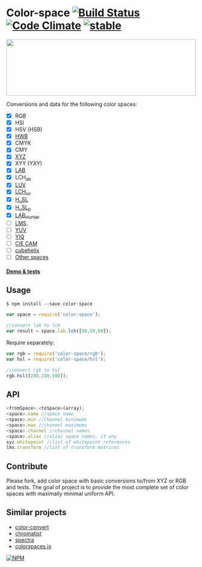 # Color-space [![Build Status](https://travis-ci.org/dfcreative/color-space.svg?branch=master)](https://travis-ci.org/dfcreative/color-space) [![Code Climate](https://codeclimate.com/github/dfcreative/color-space/badges/gpa.svg)](https://codeclimate.com/github/dfcreative/color-space) [![stable](http://badges.github.io/stability-badges/dist/stable.svg)](http://github.com/badges/stability-badges)

<img src="https://raw.githubusercontent.com/dfcreative/color-space/gh-pages/logo.png" width="100%" height="150"/>

Conversions and data for the following color spaces:

* [x] RGB
* [x] HSl
* [x] HSV (HSB)
* [x] [HWB](http://dev.w3.org/csswg/css-color/#the-hwb-notation)
* [x] CMYK
* [x] CMY
* [x] [XYZ](http://en.wikipedia.org/wiki/CIE_1931_color_space)
* [x] XYY (YXY)
* [x] [LAB](http://en.wikipedia.org/wiki/Lab_color_space)
* [x] LCH<sub>ab</sub>
* [x] [LUV](http://en.wikipedia.org/wiki/CIELUV)
* [x] [LCH<sub>uv</sub>](http://en.wikipedia.org/wiki/CIELUV#Cylindrical_representation)
* [x] [H<sub>u</sub>SL](http://www.boronine.com/husl/)
* [x] [H<sub>u</sub>SL<sub>p</sub>](http://www.boronine.com/husl/)
* [x] [LAB<sub>Hunter</sub>](http://en.wikipedia.org/wiki/Lab_color_space#Hunter_Lab)
* [ ] [LMS](http://en.wikipedia.org/wiki/LMS_color_space).
* [ ] [YUV]()
* [ ] [YIQ]()
* [ ] [CIE CAM]()
* [ ] [cubehelix](http://bl.ocks.org/mbostock/11415064)
* [ ] [Other spaces](#contribute)

#### [Demo & tests](https://cdn.rawgit.com/dfcreative/color-space/master/test/index.html)


## Usage

`$ npm install --save color-space`

```js
var space = require('color-space');

//convert lab to lch
var result = space.lab.lch([80,50,60]);
```

Require separately:

```js
var rgb = require('color-space/rgb');
var hsl = require('color-space/hsl');

//convert rgb to hsl
rgb.hsl([200,230,100]);
```


## API


```js
<fromSpace>.<toSpace>(array);
<space>.name //space name
<space>.min //channel minimums
<space>.max //channel maximums
<space>.channel //channel names
<space>.alias //alias space names, if any
xyz.whitepoint //list of whitepoint references
lms.transform //list of transform matrices
```


## Contribute

Please fork, add color space with basic conversions to/from XYZ or RGB and tests.
The goal of project is to provide the most complete set of color spaces with maximally minimal uniform API.


## Similar projects

* [color-convert](https://github.com/harthur/color-convert)
* [chromatist](https://github.com/jrus/chromatist)
* [spectra](https://github.com/avp/spectra)
* [colorspaces.js](https://github.com/boronine/colorspaces.js)


[![NPM](https://nodei.co/npm/color-space.png?downloads=true&downloadRank=true&stars=true)](https://nodei.co/npm/color-space/)
